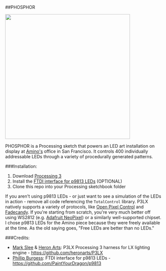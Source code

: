 ##PHOSPHOR

<img src="https://pbs.twimg.com/media/C1lj1e2UsAAk71E.jpg" width="400">

PHOSPHOR is a Processing sketch that powers an LED art installation on display at [Amino's](https://www.amino.com) office in San Francisco.  It controls 400 individually addressable LEDs through a variety of procedurally generated patterns.

###Installation:

1. Download [Processing 3](https://processing.org/download/?processing)
2. Install the [FTDI interface for p9813 LEDs](https://github.com/PaintYourDragon/p9813) (OPTIONAL)
3. Clone this repo into your Processing sketchbook folder

If you aren't using p9813 LEDs - or just want to see a simulation of the LEDs in action - remove all code referencing the `TotalControl` library. P3LX natively supports a variety of protocols, like [Open Pixel Control](openpixelcontrol.org) and [Fadecandy](https://learn.adafruit.com/led-art-with-fadecandy/intro). If you're starting from scratch, you're very much better off using WS2812 (e.g. [Adafruit NeoPixel](https://learn.adafruit.com/adafruit-neopixel-uberguide/)) or a similarly well-supported chipset. I chose p9813 LEDs for the Amino piece because they were freely available at the time. As the old saying goes, "Free LEDs are better than no LEDs."

###Credits:

* [Mark Slee](https://github.com/mcslee/) & [Heron Arts](https://github.com/heronarts/): P3LX Processing 3 harness for LX lighting engine - https://github.com/heronarts/P3LX
* [Phillip Burgess](https://github.com/PaintYourDragon/): FTDI interface for p9813 LEDs - https://github.com/PaintYourDragon/p9813
